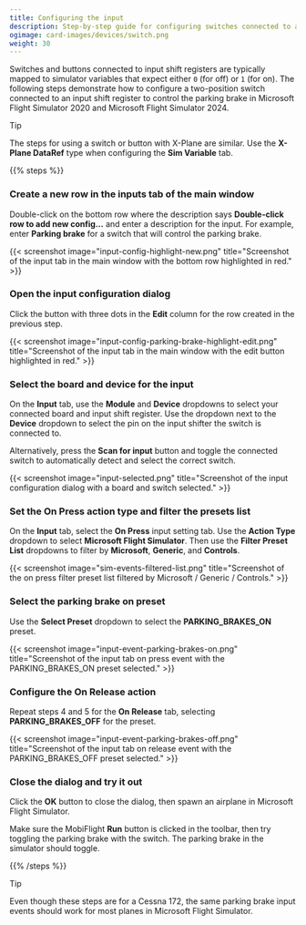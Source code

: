 ```yaml
---
title: Configuring the input
description: Step-by-step guide for configuring switches connected to an input shift register as an input in MobiFlight.
ogimage: card-images/devices/switch.png
weight: 30
---
```


Switches and buttons connected to input shift registers are typically mapped to simulator variables that expect either `0` (for off) or `1` (for on). The following steps demonstrate how to configure a two-position switch connected to an input shift register to control the parking brake in Microsoft Flight Simulator 2020 and Microsoft Flight Simulator 2024.

> [!TIP]
> The steps for using a switch or button with X-Plane are similar. Use the **X-Plane DataRef** type when configuring the **Sim Variable** tab.

{{% steps %}}

### Create a new row in the inputs tab of the main window

Double-click on the bottom row where the description says **Double-click row to add new config...** and enter a description for the input. For example, enter **Parking brake** for a switch that will control the parking brake.

{{< screenshot image="input-config-highlight-new.png" title="Screenshot of the input tab in the main window with the bottom row highlighted in red." >}}

### Open the input configuration dialog

Click the button with three dots in the **Edit** column for the row created in the previous step.

{{< screenshot image="input-config-parking-brake-highlight-edit.png" title="Screenshot of the input tab in the main window with the edit button highlighted in red." >}}

### Select the board and device for the input

On the **Input** tab, use the **Module** and **Device** dropdowns to select your connected board and input shift register. Use the dropdown next to the **Device** dropdown to select the pin on the input shifter the switch is connected to.

Alternatively, press the **Scan for input** button and toggle the connected switch to automatically detect and select the correct switch.

{{< screenshot image="input-selected.png" title="Screenshot of the input configuration dialog with a board and switch selected." >}}

### Set the On Press action type and filter the presets list

On the **Input** tab, select the **On Press** input setting tab. Use the **Action Type** dropdown to select **Microsoft Flight Simulator**. Then use the **Filter Preset List** dropdowns to filter by **Microsoft**, **Generic**, and **Controls**.

{{< screenshot image="sim-events-filtered-list.png" title="Screenshot of the on press filter preset list filtered by Microsoft / Generic / Controls." >}}

### Select the parking brake on preset

Use the **Select Preset** dropdown to select the **PARKING_BRAKES_ON** preset.

{{< screenshot image="input-event-parking-brakes-on.png" title="Screenshot of the input tab on press event with the PARKING_BRAKES_ON preset selected." >}}

### Configure the On Release action

Repeat steps 4 and 5 for the **On Release** tab, selecting **PARKING_BRAKES_OFF** for the preset.

{{< screenshot image="input-event-parking-brakes-off.png" title="Screenshot of the input tab on release event with the PARKING_BRAKES_OFF preset selected." >}}

### Close the dialog and try it out

Click the **OK** button to close the dialog, then spawn an airplane in Microsoft Flight Simulator.

Make sure the MobiFlight **Run** button is clicked in the toolbar, then try toggling the parking brake with the switch. The parking brake in the simulator should toggle.

{{% /steps %}}

> [!TIP]
> Even though these steps are for a Cessna 172, the same parking brake input events should work for most planes in Microsoft Flight Simulator.

